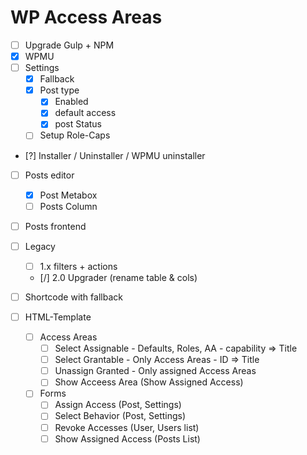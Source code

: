 WP Access Areas
===============

 - [ ] Upgrade Gulp + NPM
 - [x] WPMU
 - [ ] Settings
	 - [x] Fallback
	 - [x] Post type
		 - [x] Enabled
		 - [x] default access
		 - [x] post Status
	 - [ ] Setup Role-Caps
 - [?] Installer / Uninstaller / WPMU uninstaller
 - [ ] Posts editor
	 - [x] Post Metabox
	 - [ ] Posts Column
 - [ ] Posts frontend
 - [ ] Legacy
	 - [ ] 1.x filters + actions
	 - [/] 2.0 Upgrader (rename table & cols)
 - [ ] Shortcode with fallback



 - [ ] HTML-Template
	 - [ ] Access Areas
		 - [ ] Select Assignable - Defaults, Roles, AA - capability => Title
		 - [ ] Select Grantable - Only Access Areas - ID => Title
		 - [ ] Unassign Granted - Only assigned Access Areas
		 - [ ] Show Acceess Area (Show Assigned Access)
	 - [ ] Forms
		 - [ ] Assign Access (Post, Settings)
		 - [ ] Select Behavior (Post, Settings)
		 - [ ] Revoke Accesses (User, Users list)
		 - [ ] Show Assigned Access (Posts List)
